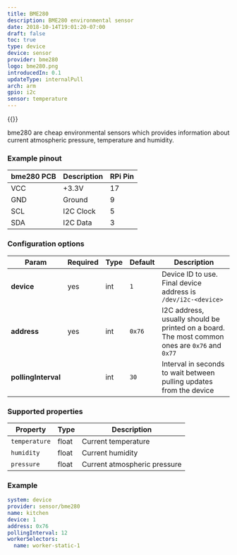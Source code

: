 ```yaml
---
title: BME280
description: BME280 environmental sensor
date: 2018-10-14T19:01:20-07:00
draft: false
toc: true
type: device
device: sensor
provider: bme280
logo: bme280.png
introducedIn: 0.1
updateType: internalPull
arch: arm
gpio: i2c
sensor: temperature
---
```

{{<device>}}

bme280 are cheap environmental sensors which provides information about current atmospheric pressure, temperature and humidity.

### Example pinout

| bme280 PCB | Description | RPi Pin |
|------------|-------------|---------|
| VCC | +3.3V | 17 | 
| GND | Ground | 9 | 
| SCL | I2C Clock | 5 |
| SDA | I2C Data | 3 |

### Configuration options

| Param | Required | Type | Default | Description |
|-------|----------|------|---------|-------------|
| **device** | yes | int | `1` | Device ID to use. Final device address is `/dev/i2c-<device>` |
| **address** | yes | int | `0x76` | I2C address, usually should be printed on a board. The most common ones are `0x76` and `0x77` |
| **pollingInterval** || int | `30` | Interval in seconds to wait between pulling updates from the device |

### Supported properties

| Property | Type | Description |
|----------|------|-------------|
| `temperature` | float | Current temperature |
| `humidity` | float | Current humidity |
| `pressure` | float | Current atmospheric pressure |

### Example

```yaml
system: device
provider: sensor/bme280
name: kitchen
device: 1
address: 0x76
pollingInterval: 12
workerSelectors:
  name: worker-static-1
```